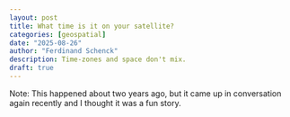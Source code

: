 ```yaml
---
layout: post
title: What time is it on your satellite? 
categories: [geospatial]
date: "2025-08-26"
author: "Ferdinand Schenck"
description: Time-zones and space don't mix.
draft: true
---
```



Note: This happened about two years ago, but it came up in conversation again recently and I thought it was a fun story.







